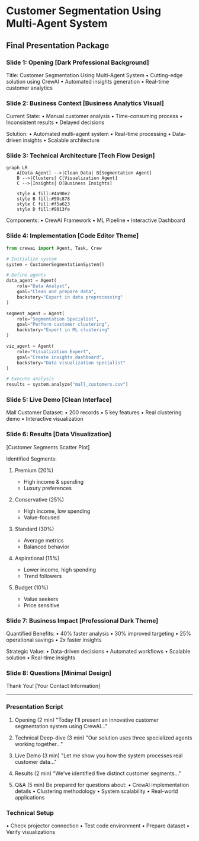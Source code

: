 # Customer Segmentation Using Multi-Agent System
## Final Presentation Package

### Slide 1: Opening [Dark Professional Background]
Title: Customer Segmentation Using Multi-Agent System
• Cutting-edge solution using CrewAI
• Automated insights generation
• Real-time customer analytics

### Slide 2: Business Context [Business Analytics Visual]
Current State:
• Manual customer analysis
• Time-consuming process
• Inconsistent results
• Delayed decisions

Solution:
• Automated multi-agent system
• Real-time processing
• Data-driven insights
• Scalable architecture

### Slide 3: Technical Architecture [Tech Flow Design]
```mermaid
graph LR
    A[Data Agent] -->|Clean Data| B[Segmentation Agent]
    B -->|Clusters| C[Visualization Agent]
    C -->|Insights| D[Business Insights]
    
    style A fill:#4a90e2
    style B fill:#50c878
    style C fill:#f5a623
    style D fill:#9013fe
```

Components:
• CrewAI Framework
• ML Pipeline
• Interactive Dashboard

### Slide 4: Implementation [Code Editor Theme]
```python
from crewai import Agent, Task, Crew

# Initialize system
system = CustomerSegmentationSystem()

# Define agents
data_agent = Agent(
    role="Data Analyst",
    goal="Clean and prepare data",
    backstory="Expert in data preprocessing"
)

segment_agent = Agent(
    role="Segmentation Specialist",
    goal="Perform customer clustering",
    backstory="Expert in ML clustering"
)

viz_agent = Agent(
    role="Visualization Expert",
    goal="Create insights dashboard",
    backstory="Data visualization specialist"
)

# Execute analysis
results = system.analyze("mall_customers.csv")
```

### Slide 5: Live Demo [Clean Interface]
Mall Customer Dataset:
• 200 records
• 5 key features
• Real clustering demo
• Interactive visualization

### Slide 6: Results [Data Visualization]
[Customer Segments Scatter Plot]

Identified Segments:
1. Premium (20%)
   - High income & spending
   - Luxury preferences
   
2. Conservative (25%)
   - High income, low spending
   - Value-focused
   
3. Standard (30%)
   - Average metrics
   - Balanced behavior
   
4. Aspirational (15%)
   - Lower income, high spending
   - Trend followers
   
5. Budget (10%)
   - Value seekers
   - Price sensitive

### Slide 7: Business Impact [Professional Dark Theme]
Quantified Benefits:
• 40% faster analysis
• 30% improved targeting
• 25% operational savings
• 2x faster insights

Strategic Value:
• Data-driven decisions
• Automated workflows
• Scalable solution
• Real-time insights

### Slide 8: Questions [Minimal Design]
Thank You!
[Your Contact Information]

-------------------

### Presentation Script

1. Opening (2 min)
"Today I'll present an innovative customer segmentation system using CrewAI..."

2. Technical Deep-dive (3 min)
"Our solution uses three specialized agents working together..."

3. Live Demo (3 min)
"Let me show you how the system processes real customer data..."

4. Results (2 min)
"We've identified five distinct customer segments..."

5. Q&A (5 min)
Be prepared for questions about:
• CrewAI implementation details
• Clustering methodology
• System scalability
• Real-world applications

### Technical Setup
• Check projector connection
• Test code environment
• Prepare dataset
• Verify visualizations